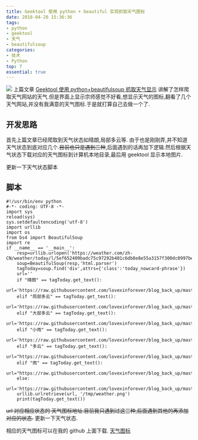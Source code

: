 ```yaml
---
title: Geektool 使用 python + beautiful 实现抓取天气图标
date: 2018-04-20 15:36:36
tags:
- python
- geektool
- 天气
- beautifulsoup
categories:
- 技术
- Python
top: 7
essential: true
---
```

<img src="https://raw.githubusercontent.com/lovexinforever/blog_back_up/master/blog_photos/WechatIMG1.jpeg" class="full-image"/>
上篇文章 <a href="https://lovexinforever.github.io/2018/04/19/Geektool-%E4%BD%BF%E7%94%A8-python-%E6%8A%93%E5%8F%96%E5%A4%A9%E6%B0%94%E6%98%BE%E7%A4%BA/">Geektool 使用 python+beautifulsoup 抓取天气显示</a> 讲解了怎样爬取天气网站的天气.但是界面上显示宗师感觉不好看,想显示天气的图标,翻看了几个天气网站,并没有我满意的天气图标.于是就打算自己去做一个了.
<!--more-->

开发思路
----------
首先上篇文章已经爬取到天气状态如晴朗,局部多云等. 由于也是刚刚弄,并不知道天气状态到底对应几个.<s>目前也只是遇到三种</s>,后面遇到的话再加下逻辑.然后根据天气状态下载对应的天气图标到计算机本地目录,最后用 geektool 显示本地图片.

更新一下天气状态脚本

脚本
----------
```
#!/usr/bin/env python
#-*- coding: UTF-8 -*-  
import sys
reload(sys)
sys.setdefaultencoding('utf-8')
import urllib
import os
from bs4 import BeautifulSoup
import re
if __name__ == '__main__':
	resp=urllib.urlopen('https://weather.com/zh-CN/weather/today/l/5ef652409badc75c97292b401c6db8e8e55a3157f300dc0997bea96343e4a20a')
	soup=BeautifulSoup(resp,'html.parser')
	tagToday=soup.find('div',attrs={'class':'today_nowcard-phrase'})
	url=''
	if "晴朗" == tagToday.get_text():
		url='https://raw.githubusercontent.com/lovexinforever/blog_back_up/master/blog_photos/20101027235021742.png'
	elif "局部多云" == tagToday.get_text():
		url='https://raw.githubusercontent.com/lovexinforever/blog_back_up/master/blog_photos/20101027235020501.png'
	elif "大部多云" == tagToday.get_text():
		url='https://raw.githubusercontent.com/lovexinforever/blog_back_up/master/blog_photos/20101027235019364.png'
	elif "小雨" == tagToday.get_text():
		url='https://raw.githubusercontent.com/lovexinforever/blog_back_up/master/blog_photos/20101027235021677.png'
	elif "多云" == tagToday.get_text():
		url="https://raw.githubusercontent.com/lovexinforever/blog_back_up/master/blog_photos/20101027235021422.png"
	elif "雨" == tagToday.get_text():
		url="https://raw.githubusercontent.com/lovexinforever/blog_back_up/master/blog_photos/20101027235021502.png"
	else:
		url='https://raw.githubusercontent.com/lovexinforever/blog_back_up/master/blog_photos/20101027235020136.png'
	urllib.urlretrieve(url, '/tmp/weather.png')
	print(tagToday.get_text())
```
<s>url 对应相应状态的 天气图标地址.目前我只遇到过这三种,后面遇到其他的再添加对应的状态.</s>
更新一下天气状态.


相应的天气图标可以在我的 github 上面下载. <a href="https://github.com/lovexinforever/blog_back_up/tree/master/blog_photos">天气图标</a>